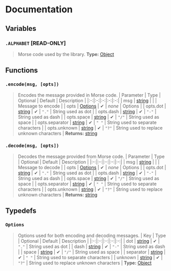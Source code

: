 # Documentation

## Variables

### `.ALPHABET` [READ-ONLY]

> Morse code used by the library.
> **Type:** [Object](https://developer.mozilla.org/en-US/docs/Web/JavaScript/Reference/Global_Objects/Object)

## Functions

### `.encode(msg, [opts])`

> Encodes the message provided in Morse code.
> | Parameter | Type | Optional | Default | Description |
> |:-:|:-:|:-:|:-:|:-:|
> | msg | [string](https://developer.mozilla.org/en-US/docs/Web/JavaScript/Reference/Global_Objects/String) | | | Message to encode |
> | opts | [Options](#options) | ✔ | _none_ | Options |
> | opts.dot | [string](https://developer.mozilla.org/en-US/docs/Web/JavaScript/Reference/Global_Objects/String) | ✔ | `"."` | String used as dot |
> | opts.dash | [string](https://developer.mozilla.org/en-US/docs/Web/JavaScript/Reference/Global_Objects/String) | ✔ | `"-"` | String used as dash |
> | opts.space | [string](https://developer.mozilla.org/en-US/docs/Web/JavaScript/Reference/Global_Objects/String) | ✔ | `"/"` | String used as space |
> | opts.separator | [string](https://developer.mozilla.org/en-US/docs/Web/JavaScript/Reference/Global_Objects/String) | ✔ | `" "` | String used to separate characters |
> | opts.unknown | [string](https://developer.mozilla.org/en-US/docs/Web/JavaScript/Reference/Global_Objects/String) | ✔ | `"?"` | String used to replace unknown characters |
> **Returns:** [string](https://developer.mozilla.org/en-US/docs/Web/JavaScript/Reference/Global_Objects/String)

### `.decode(msg, [opts])`

> Decodes the message provided from Morse code.
> | Parameter | Type | Optional | Default | Description |
> |:-:|:-:|:-:|:-:|:-:|
> | msg | [string](https://developer.mozilla.org/en-US/docs/Web/JavaScript/Reference/Global_Objects/String) | | | Message to decode |
> | opts | [Options](#options) | ✔ | _none_ | Options |
> | opts.dot | [string](https://developer.mozilla.org/en-US/docs/Web/JavaScript/Reference/Global_Objects/String) | ✔ | `"."` | String used as dot |
> | opts.dash | [string](https://developer.mozilla.org/en-US/docs/Web/JavaScript/Reference/Global_Objects/String) | ✔ | `"-"` | String used as dash |
> | opts.space | [string](https://developer.mozilla.org/en-US/docs/Web/JavaScript/Reference/Global_Objects/String) | ✔ | `"/"` | String used as space |
> | opts.separator | [string](https://developer.mozilla.org/en-US/docs/Web/JavaScript/Reference/Global_Objects/String) | ✔ | `" "` | String used to separate characters |
> | opts.unknown | [string](https://developer.mozilla.org/en-US/docs/Web/JavaScript/Reference/Global_Objects/String) | ✔ | `"?"` | String used to replace unknown characters |
> **Returns:** [string](https://developer.mozilla.org/en-US/docs/Web/JavaScript/Reference/Global_Objects/String)

## Typedefs

### `Options`

> Options used for both encoding and decoding messages.
> | Key | Type | Optional | Default | Description |
> |:-:|:-:|:-:|:-:|:-:|
> | dot | [string](https://developer.mozilla.org/en-US/docs/Web/JavaScript/Reference/Global_Objects/String) | ✔ | `"."` | String used as dot |
> | dash | [string](https://developer.mozilla.org/en-US/docs/Web/JavaScript/Reference/Global_Objects/String) | ✔ | `"-"` | String used as dash |
> | space | [string](https://developer.mozilla.org/en-US/docs/Web/JavaScript/Reference/Global_Objects/String) | ✔ | `"/"` | String used as space |
> | separator | [string](https://developer.mozilla.org/en-US/docs/Web/JavaScript/Reference/Global_Objects/String) | ✔ | `" "` | String used to separate characters |
> | unknown | [string](https://developer.mozilla.org/en-US/docs/Web/JavaScript/Reference/Global_Objects/String) | ✔ | `"?"` | String used to replace unknown characters |
> **Type:** [Object](https://developer.mozilla.org/en-US/docs/Web/JavaScript/Reference/Global_Objects/Object)
